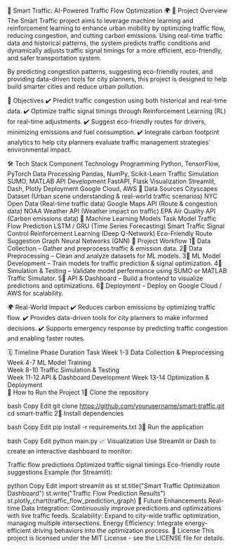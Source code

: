 🚦 Smart Traffic: AI-Powered Traffic Flow Optimization 🌍
📌 Project Overview
The Smart Traffic project aims to leverage machine learning and reinforcement learning to enhance urban mobility by optimizing traffic flow, reducing congestion, and cutting carbon emissions. Using real-time traffic data and historical patterns, the system predicts traffic conditions and dynamically adjusts traffic signal timings for a more efficient, eco-friendly, and safer transportation system.

By predicting congestion patterns, suggesting eco-friendly routes, and providing data-driven tools for city planners, this project is designed to help build smarter cities and reduce urban pollution.

🎯 Objectives
✔️ Predict traffic congestion using both historical and real-time data.
✔️ Optimize traffic signal timings through Reinforcement Learning (RL) for real-time adjustments.
✔️ Suggest eco-friendly routes for drivers, minimizing emissions and fuel consumption.
✔️ Integrate carbon footprint analytics to help city planners evaluate traffic management strategies' environmental impact.

🛠️ Tech Stack
Component	Technology
Programming	Python, TensorFlow, PyTorch
Data Processing	Pandas, NumPy, Scikit-Learn
Traffic Simulation	SUMO, MATLAB
API Development	FastAPI, Flask
Visualization	Streamlit, Dash, Plotly
Deployment	Google Cloud, AWS
📡 Data Sources
Cityscapes Dataset (Urban scene understanding & real-world traffic scenarios)
NYC Open Data (Real-time traffic data)
Google Maps API (Route & congestion data)
NOAA Weather API (Weather impact on traffic)
EPA Air Quality API (Carbon emissions data)
🧠 Machine Learning Models
Task	Model
Traffic Flow Prediction	LSTM / GRU (Time Series Forecasting)
Smart Traffic Signal Control	Reinforcement Learning (Deep Q-Network)
Eco-Friendly Route Suggestion	Graph Neural Networks (GNN)
🚀 Project Workflow
1⃣ Data Collection – Gather and preprocess traffic & emission data.
2⃣ Data Preprocessing – Clean and analyze datasets for ML models.
3⃣ ML Model Development – Train models for traffic prediction & signal optimization.
4⃣ Simulation & Testing – Validate model performance using SUMO or MATLAB Traffic Simulator.
5⃣ API & Dashboard – Build a frontend to visualize predictions and optimizations.
6⃣ Deployment – Deploy on Google Cloud / AWS for scalability.

🌍 Real-World Impact
✔️ Reduces carbon emissions by optimizing traffic flow.
✔️ Provides data-driven tools for city planners to make informed decisions.
✔️ Supports emergency response by predicting traffic congestion and enabling faster routes.

🗓 Timeline
Phase	Duration	Task
Week 1-3	Data Collection & Preprocessing	
Week 4-7	ML Model Training	
Week 8-10	Traffic Simulation & Testing	
Week 11-12	API & Dashboard Development	
Week 13-14	Optimization & Deployment	
📂 How to Run the Project
1⃣ Clone the repository

bash
Copy
Edit
git clone https://github.com/yourusername/smart-traffic.git
cd smart-traffic
2⃣ Install dependencies

bash
Copy
Edit
pip install -r requirements.txt
3⃣ Run the application

bash
Copy
Edit
python main.py
📈 Visualization
Use Streamlit or Dash to create an interactive dashboard to monitor:

Traffic flow predictions
Optimized traffic signal timings
Eco-friendly route suggestions
Example (for Streamlit):

python
Copy
Edit
import streamlit as st
st.title("Smart Traffic Optimization Dashboard")
st.write("Traffic Flow Prediction Results")
st.plotly_chart(traffic_flow_prediction_graph)
🧩 Future Enhancements
Real-time Data Integration: Continuously improve predictions and optimizations with live traffic feeds.
Scalability: Expand to city-wide traffic optimization, managing multiple intersections.
Energy Efficiency: Integrate energy-efficient driving behaviors into the optimization process.
📝 License
This project is licensed under the MIT License - see the LICENSE file for details.
